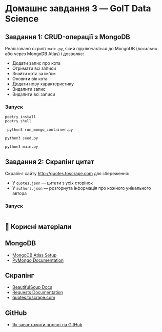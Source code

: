 # Домашнє завдання 3 — GoIT Data Science

## Завдання 1: CRUD-операції з MongoDB

Реалізовано скрипт `main.py`, який підключається до MongoDB (локально або через MongoDB Atlas) і дозволяє:

- Додати запис про кота
- Отримати всі записи
- Знайти кота за ім'ям
- Оновити вік кота
- Додати нову характеристику
- Видалити запис
- Видалити всі записи

### Запуск

```
poetry install
poetry shell  
```

```
 python3 run_mongo_container.py
```

```
python3 seed.py
```

```
python3 main.py
```
## Завдання 2: Скрапінг цитат

Скрапінг сайту http://quotes.toscrape.com для збереження:

- У `quotes.json` — цитати з усіх сторінок
- У `authors.json` — розгорнута інформація про кожного унікального автора

### Запуск

```

```

## 🔗 Корисні матеріали

## MongoDB

- [MongoDB Atlas Setup](https://www.mongodb.com/cloud/atlas)
- [PyMongo Documentation](https://pymongo.readthedocs.io/en/stable/)

## Скрапінг

- [BeautifulSoup Docs](https://www.crummy.com/software/BeautifulSoup/bs4/doc/)
- [Requests Documentation](https://requests.readthedocs.io/en/latest/)
- [quotes.toscrape.com](http://quotes.toscrape.com)

## GitHub

- [Як завантажити проєкт на GitHub](https://docs.github.com/en/get-started)





 